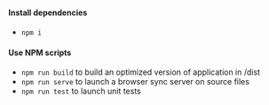 #### Install dependencies
- `npm i`

#### Use NPM scripts

- `npm run build` to build an optimized version of application in /dist
- `npm run serve` to launch a browser sync server on source files
- `npm run test` to launch unit tests
